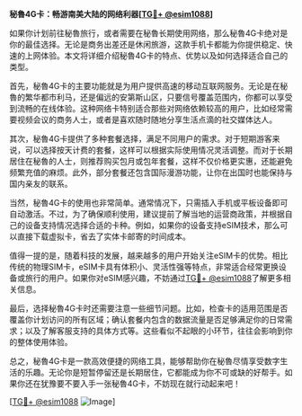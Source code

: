 **秘魯4G卡：畅游南美大陆的网络利器[[TG💪+ @esim1088](https://t.me/s/esim1088)]**

如果你计划前往秘魯旅行，或者需要在秘魯长期使用网络，那么秘魯4G卡绝对是你的最佳选择。无论是商务出差还是休闲旅游，这款手机卡都能为你提供稳定、快速的上网体验。本文将详细介绍秘魯4G卡的特点、优势以及如何选择适合自己的类型。

首先，秘魯4G卡的主要功能就是为用户提供高速的移动互联网服务。无论是在秘魯的繁华都市利马，还是偏远的安第斯山区，只要信号覆盖范围内，你都可以享受到流畅的在线体验。这种网络卡特别适合那些对网络依赖较高的用户，比如经常需要视频会议的商务人士，或者是喜欢随时随地分享生活点滴的社交媒体达人。

其次，秘魯4G卡提供了多种套餐选择，满足不同用户的需求。对于短期游客来说，可以选择按天计费的套餐，这样可以根据实际使用情况灵活调整。而对于长期居住在秘魯的人士，则推荐购买包月或包年套餐，这样不仅价格更实惠，还能避免频繁充值的麻烦。此外，部分套餐还包含国际漫游功能，让你在出国时也能保持与国内亲友的联系。

当然，秘魯4G卡的使用也非常简单。通常情况下，只需插入手机或平板设备即可自动激活。不过，为了确保顺利使用，建议提前了解当地的运营商政策，并根据自己的设备支持情况选择合适的卡种。例如，如果你的设备支持eSIM技术，那么可以直接下载虚拟卡，省去了实体卡邮寄的时间成本。

值得一提的是，随着科技的发展，越来越多的用户开始关注eSIM卡的优势。相比传统的物理SIM卡，eSIM卡具有体积小、灵活性强等特点，非常适合经常更换设备或旅行的用户。如果你对eSIM感兴趣，不妨通过[TG💪+ @esim1088](https://t.me/s/esim1088)了解更多相关信息。

最后，选择秘魯4G卡时还需要注意一些细节问题。比如，检查卡的适用范围是否覆盖你计划访问的所有区域；确认套餐内包含的数据流量是否足够满足你的日常需求；以及了解客服支持的具体方式等。这些看似不起眼的小环节，往往会影响到你的整体使用体验。

总之，秘魯4G卡是一款高效便捷的网络工具，能够帮助你在秘魯尽情享受数字生活的乐趣。无论你是短暂停留还是长期居住，它都能成为你不可或缺的好帮手。如果你还在犹豫要不要入手一张秘魯4G卡，不妨现在就行动起来吧！

[[TG💪+ @esim1088](https://t.me/s/esim1088) ![Image](https://i.postimg.cc/4NQfJmqS/Snipaste-2025-05-13-00-14-12.png)]
